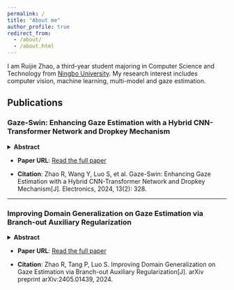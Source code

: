 ```yaml
---
permalink: /
title: "About me"
author_profile: true
redirect_from: 
  - /about/
  - /about.html
---
```


I am Ruijie Zhao, a third-year student majoring in Computer Science and Technology from [Ningbo University](https://www.nbu.edu.cn/). My research interest includes computer vision, machine learning, multi-model and gaze estimation.


Publications
---

### Gaze-Swin: Enhancing Gaze Estimation with a Hybrid CNN-Transformer Network and Dropkey Mechanism
  <details>
  <summary markdown="span"><strong>Abstract</strong></summary>
    
  Gaze estimation, which seeks to reveal where a person is looking, provides a crucial clue for understanding human intentions and behaviors. Recently, Visual Transformer has achieved promising results in gaze estimation. However, dividing facial images into patches compromises the integrity of the image structure, which limits the inference performance. To tackle this challenge, we present Gaze-Swin, an end-to-end gaze estimation model formed with a dual-branch CNN-Transformer architecture. In Gaze-Swin, we adopt the Swin Transformer as the backbone network due to its effectiveness in handling long-range dependencies and extracting global features. Additionally, we incorporate a convolutional neural network as an auxiliary branch to capture local facial features and intricate texture details. To further enhance robustness and address overfitting issues in gaze estimation, we replace the original self-attention in the Transformer branch with Dropkey Assisted Attention (DA-Attention). In particular, this DA-Attention treats keys in the Transformer block as Dropout units and employs a decay Dropout rate schedule to preserve crucial gaze representations in deeper layers. Comprehensive experiments on three benchmark datasets demonstrate the superior performance of our method in comparison to the state of the art.
  
  </details>

- **Paper URL**: [Read the full paper](https://www.mdpi.com/2079-9292/13/2/328)

- **Citation**: Zhao R, Wang Y, Luo S, et al. Gaze-Swin: Enhancing Gaze Estimation with a Hybrid CNN-Transformer Network and Dropkey Mechanism[J]. Electronics, 2024, 13(2): 328.

---

### Improving Domain Generalization on Gaze Estimation via Branch-out Auxiliary Regularization
  <details>
  <summary markdown="span"><strong>Abstract</strong></summary>
    
  Despite remarkable advancements, mainstream gaze estimation techniques, particularly appearance-based methods, often suffer from performance degradation in uncontrolled environments due to variations in illumination and individual facial attributes. Existing domain adaptation strategies, limited by their need for target domain samples, may fall short in real-world applications. This letter introduces Branch-out Auxiliary Regularization (BAR), an innovative method designed to boost gaze estimation's generalization capabilities without requiring direct access to target domain data. Specifically, BAR integrates two auxiliary consistency regularization branches: one that uses augmented samples to counteract environmental variations, and another that aligns gaze directions with positive source domain samples to encourage the learning of consistent gaze features. These auxiliary pathways strengthen the core network and are integrated in a smooth, plug-and-play manner, facilitating easy adaptation to various other models. Comprehensive experimental evaluations on four cross-dataset tasks demonstrate the superiority of our approach.

  </details>
  
- **Paper URL**: [Read the full paper](https://arxiv.org/abs/2405.01439)

- **Citation**: Zhao R, Tang P, Luo S. Improving Domain Generalization on Gaze Estimation via Branch-out Auxiliary Regularization[J]. arXiv preprint arXiv:2405.01439, 2024.
</details>


